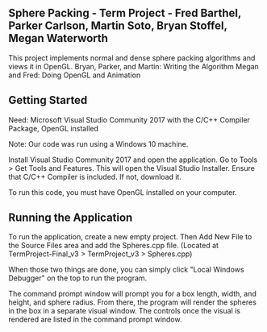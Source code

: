 Sphere Packing - Term Project - Fred Barthel, Parker Carlson, Martin Soto, Bryan Stoffel, Megan Waterworth
-------------------------------------------
This project implements normal and dense sphere packing algorithms and views it in OpenGL.
Bryan, Parker, and Martin: Writing the Algorithm
Megan and Fred: Doing OpenGL and Animation


Getting Started
----------------
Need: Microsoft Visual Studio Community 2017 with the C/C++ Compiler Package, OpenGL installed

Note: Our code was run using a Windows 10 machine.

Install Visual Studio Community 2017 and open the application.
Go to Tools > Get Tools and Features.
This will open the Visual Studio Installer.
Ensure that C/C++ Compiler is included. If not, download it.

To run this code, you must have OpenGL installed on your computer.


Running the Application
------------------------
To run the application, create a new empty project.
Then Add New File to the Source Files area and add the Spheres.cpp file. (Located at TermProject-Final_v3 > TermProject_v3 > Spheres.cpp)

When those two things are done, you can simply click "Local Windows Debugger" on the top to run the program.

The command prompt window will prompt you for a box length, width, and height, and sphere radius.
From there, the program will render the spheres in the box in a separate visual window.
The controls once the visual is rendered are listed in the command prompt window.
